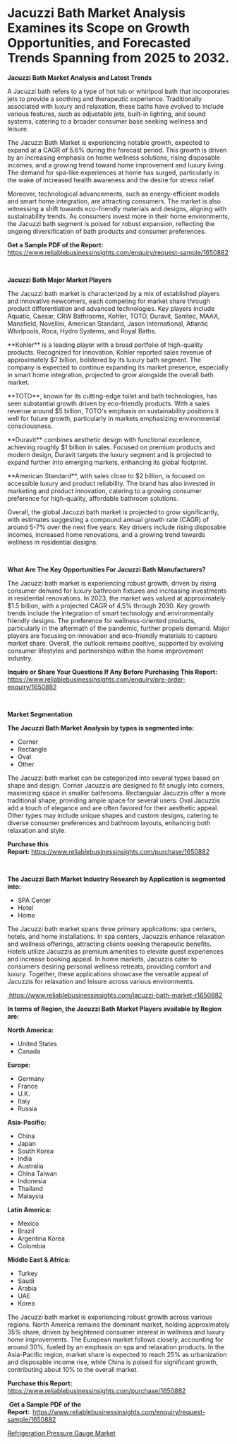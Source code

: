 <p><h1>Jacuzzi Bath Market Analysis Examines its Scope on Growth Opportunities, and Forecasted Trends Spanning from 2025 to 2032.</h1></p><p><strong>Jacuzzi Bath Market Analysis and Latest Trends</strong></p>
<p><p>A Jacuzzi bath refers to a type of hot tub or whirlpool bath that incorporates jets to provide a soothing and therapeutic experience. Traditionally associated with luxury and relaxation, these baths have evolved to include various features, such as adjustable jets, built-in lighting, and sound systems, catering to a broader consumer base seeking wellness and leisure.</p><p>The Jacuzzi Bath Market is experiencing notable growth, expected to expand at a CAGR of 5.6% during the forecast period. This growth is driven by an increasing emphasis on home wellness solutions, rising disposable incomes, and a growing trend toward home improvement and luxury living. The demand for spa-like experiences at home has surged, particularly in the wake of increased health awareness and the desire for stress relief.</p><p>Moreover, technological advancements, such as energy-efficient models and smart home integration, are attracting consumers. The market is also witnessing a shift towards eco-friendly materials and designs, aligning with sustainability trends. As consumers invest more in their home environments, the Jacuzzi bath segment is poised for robust expansion, reflecting the ongoing diversification of bath products and consumer preferences.</p></p>
<p><strong>Get a Sample PDF of the Report:&nbsp;</strong> <a href="https://www.reliablebusinessinsights.com/enquiry/request-sample/1650882?utm_campaign=2234&utm_medium=2&utm_source=Github&utm_content=ia&utm_term=06022025&utm_id=jacuzzi-bath">https://www.reliablebusinessinsights.com/enquiry/request-sample/1650882</a></p>
<p>&nbsp;</p>
<p><strong>Jacuzzi Bath Major Market Players</strong></p>
<p><p>The Jacuzzi bath market is characterized by a mix of established players and innovative newcomers, each competing for market share through product differentiation and advanced technologies. Key players include Aquatic, Caesar, CRW Bathrooms, Kohler, TOTO, Duravit, Sanitec, MAAX, Mansfield, Novellini, American Standard, Jason International, Atlantic Whirlpools, Roca, Hydro Systems, and Royal Baths.</p><p>**Kohler** is a leading player with a broad portfolio of high-quality products. Recognized for innovation, Kohler reported sales revenue of approximately $7 billion, bolstered by its luxury bath segment. The company is expected to continue expanding its market presence, especially in smart home integration, projected to grow alongside the overall bath market.</p><p>**TOTO**, known for its cutting-edge toilet and bath technologies, has seen substantial growth driven by eco-friendly products. With a sales revenue around $5 billion, TOTO's emphasis on sustainability positions it well for future growth, particularly in markets emphasizing environmental consciousness.</p><p>**Duravit** combines aesthetic design with functional excellence, achieving roughly $1 billion in sales. Focused on premium products and modern design, Duravit targets the luxury segment and is projected to expand further into emerging markets, enhancing its global footprint.</p><p>**American Standard**, with sales close to $2 billion, is focused on accessible luxury and product reliability. The brand has also invested in marketing and product innovation, catering to a growing consumer preference for high-quality, affordable bathroom solutions.</p><p>Overall, the global Jacuzzi bath market is projected to grow significantly, with estimates suggesting a compound annual growth rate (CAGR) of around 5-7% over the next five years. Key drivers include rising disposable incomes, increased home renovations, and a growing trend towards wellness in residential designs.</p></p>
<p>&nbsp;</p>
<p><strong>What Are The Key Opportunities For Jacuzzi Bath Manufacturers?</strong></p>
<p><p>The Jacuzzi bath market is experiencing robust growth, driven by rising consumer demand for luxury bathroom fixtures and increasing investments in residential renovations. In 2023, the market was valued at approximately $1.5 billion, with a projected CAGR of 4.5% through 2030. Key growth trends include the integration of smart technology and environmentally friendly designs. The preference for wellness-oriented products, particularly in the aftermath of the pandemic, further propels demand. Major players are focusing on innovation and eco-friendly materials to capture market share. Overall, the outlook remains positive, supported by evolving consumer lifestyles and partnerships within the home improvement industry.</p></p>
<p><strong>Inquire or Share Your Questions If Any Before Purchasing This Report:</strong> <a href="https://www.reliablebusinessinsights.com/enquiry/pre-order-enquiry/1650882?utm_campaign=2234&utm_medium=2&utm_source=Github&utm_content=ia&utm_term=06022025&utm_id=jacuzzi-bath">https://www.reliablebusinessinsights.com/enquiry/pre-order-enquiry/1650882</a></p>
<p>&nbsp;</p>
<p><strong>Market Segmentation</strong></p>
<p><strong>The Jacuzzi Bath Market Analysis by types is segmented into:</strong></p>
<p><ul><li>Corner</li><li>Rectangle</li><li>Oval</li><li>Other</li></ul></p>
<p><p>The Jacuzzi bath market can be categorized into several types based on shape and design. Corner Jacuzzis are designed to fit snugly into corners, maximizing space in smaller bathrooms. Rectangular Jacuzzis offer a more traditional shape, providing ample space for several users. Oval Jacuzzis add a touch of elegance and are often favored for their aesthetic appeal. Other types may include unique shapes and custom designs, catering to diverse consumer preferences and bathroom layouts, enhancing both relaxation and style.</p></p>
<p><strong>Purchase this Report:&nbsp;</strong><a href="https://www.reliablebusinessinsights.com/purchase/1650882?utm_campaign=2234&utm_medium=2&utm_source=Github&utm_content=ia&utm_term=06022025&utm_id=jacuzzi-bath">https://www.reliablebusinessinsights.com/purchase/1650882</a></p>
<p>&nbsp;</p>
<p><strong>The Jacuzzi Bath Market Industry Research by Application is segmented into:</strong></p>
<p><ul><li>SPA Center</li><li>Hotel</li><li>Home</li></ul></p>
<p><p>The Jacuzzi bath market spans three primary applications: spa centers, hotels, and home installations. In spa centers, Jacuzzis enhance relaxation and wellness offerings, attracting clients seeking therapeutic benefits. Hotels utilize Jacuzzis as premium amenities to elevate guest experiences and increase booking appeal. In home markets, Jacuzzis cater to consumers desiring personal wellness retreats, providing comfort and luxury. Together, these applications showcase the versatile appeal of Jacuzzis for relaxation and leisure across various environments.</p></p>
<p><a href="https://www.reliablebusinessinsights.com/jacuzzi-bath-market-r1650882?utm_campaign=2234&utm_medium=2&utm_source=Github&utm_content=ia&utm_term=06022025&utm_id=jacuzzi-bath">&nbsp;https://www.reliablebusinessinsights.com/jacuzzi-bath-market-r1650882</a></p>
<p><strong>In terms of Region, the Jacuzzi Bath Market Players available by Region are:</strong></p>
<p>
    <p> <strong> North America: </strong>
        <ul>
            <li>United States</li>
            <li>Canada</li>
        </ul>
        </p> 
    <p> <strong> Europe: </strong>
        <ul>
            <li>Germany</li>
            <li>France</li>
            <li>U.K.</li>
            <li>Italy</li>
            <li>Russia</li>
        </ul>
        </p> 
    <p> <strong> Asia-Pacific: </strong>
        <ul>
            <li>China</li>
            <li>Japan</li>
            <li>South Korea</li>
            <li>India</li>
            <li>Australia</li>
            <li>China Taiwan</li>
            <li>Indonesia</li>
            <li>Thailand</li>
            <li>Malaysia</li>
        </ul>
        </p> 
    <p> <strong> Latin America: </strong>
        <ul>
            <li>Mexico</li>
            <li>Brazil</li>
            <li>Argentina Korea</li>
            <li>Colombia</li>
        </ul>
        </p> 
    <p> <strong> Middle East & Africa: </strong>
        <ul>
            <li>Turkey</li>
            <li>Saudi</li>
            <li>Arabia</li>
            <li>UAE</li>
            <li>Korea</li>
        </ul>
    </p>
    </p>
<p><p>The Jacuzzi bath market is experiencing robust growth across various regions. North America remains the dominant market, holding approximately 35% share, driven by heightened consumer interest in wellness and luxury home improvements. The European market follows closely, accounting for around 30%, fueled by an emphasis on spa and relaxation products. In the Asia-Pacific region, market share is expected to reach 25% as urbanization and disposable income rise, while China is poised for significant growth, contributing about 10% to the overall market.</p></p>
<p><strong>Purchase this Report: </strong><a href="https://www.reliablebusinessinsights.com/purchase/1650882?utm_campaign=2234&utm_medium=2&utm_source=Github&utm_content=ia&utm_term=06022025&utm_id=jacuzzi-bath">https://www.reliablebusinessinsights.com/purchase/1650882</a></p>
<p>&nbsp;<strong>Get a Sample PDF of the Report:&nbsp;&nbsp;</strong><a href="https://www.reliablebusinessinsights.com/enquiry/request-sample/1650882?utm_campaign=2234&utm_medium=2&utm_source=Github&utm_content=ia&utm_term=06022025&utm_id=jacuzzi-bath">https://www.reliablebusinessinsights.com/enquiry/request-sample/1650882</a></p>
<p><strong></strong></p>
<p><p><a href="https://github.com/hillsmyung726/Market-Research-Report-List-1/blob/main/refrigeration-pressure-gauge-market.md?utm_campaign=2234&utm_medium=2&utm_source=Github&utm_content=ia&utm_term=06022025&utm_id=jacuzzi-bath">Refrigeration Pressure Gauge Market</a></p></p>